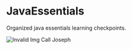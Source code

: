 # JavaEssentials
Organized java essentials learning checkpoints.

![Invalid Img Call Joseph](https://1.bp.blogspot.com/-xdXS_a8tIw8/Xgwy-mp4_VI/AAAAAAAAcL0/A_IzfXzNFJEhzTGmyykXrhbuKbQYZs-mwCEwYBhgL/s1600/javaroadmap_updated_2020.png "optional title")
